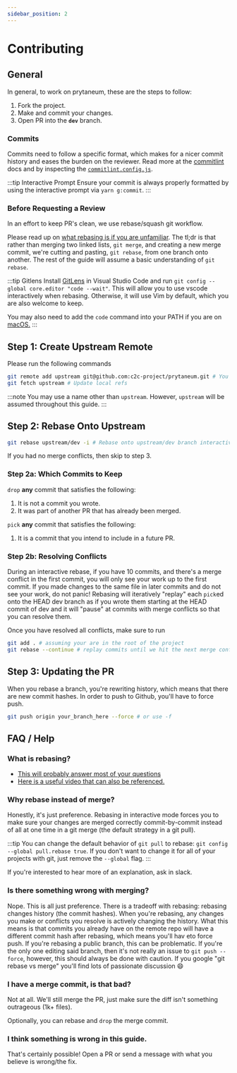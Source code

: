 ```yaml
---
sidebar_position: 2
---
```


# Contributing

## General

In general, to work on prytaneum, these are the steps to follow:

1. Fork the project.
2. Make and commit your changes.
3. Open PR into the **`dev`** branch.

### Commits

Commits need to follow a specific format, which makes for a nicer commit history and eases the burden on the reviewer. Read more at the [commitlint](https://www.conventionalcommits.org/en/v1.0.0/) docs and by inspecting the [`commitlint.config.js`](https://github.com/c2c-project/prytaneum/blob/dev/commitlint.config.js).

:::tip Interactive Prompt
Ensure your commit is always properly formatted by using the interactive prompt via `yarn g:commit`.
:::

### Before Requesting a Review

In an effort to keep PR's clean, we use rebase/squash git workflow.

Please read up on [what rebasing is if you are unfamiliar](https://www.atlassian.com/git/tutorials/rewriting-history/git-rebase). The tl;dr is that rather than merging two linked lists, `git merge`, and creating a new merge commit, we're cutting and pasting, `git rebase`, from one branch onto another. The rest of the guide will assume a basic understanding of `git rebase`.

:::tip Gitlens
Install [GitLens](https://marketplace.visualstudio.com/items?itemName=eamodio.gitlens) in Visual Studio Code and run `git config --global core.editor "code --wait"`. This will allow you to use vscode interactively when rebasing. Otherwise, it will use Vim by default, which you are also welcome to keep.

You may also need to add the `code` command into your PATH if you are on [macOS.](https://code.visualstudio.com/docs/setup/mac#_launching-from-the-command-line)
:::

## Step 1: Create Upstream Remote

Please run the following commands

```bash
git remote add upstream git@github.com:c2c-project/prytaneum.git # You may need to setup ssh keys
git fetch upstream # Update local refs
```

:::note
You may use a name other than `upstream`. However, `upstream` will be assumed throughout this guide.
:::

## Step 2: Rebase Onto Upstream

```bash
git rebase upstream/dev -i # Rebase onto upstream/dev branch interactively
```

If you had no merge conflicts, then skip to step 3.

### Step 2a: Which Commits to Keep

`drop` **any** commit that satisfies the following:

1. It is not a commit you wrote.
2. It was part of another PR that has already been merged.

`pick` **any** commit that satisfies the following:

1. It is a commit that you intend to include in a future PR.

### Step 2b: Resolving Conflicts

During an interactive rebase, if you have 10 commits, and there's a merge conflict in the first commit, you will only see your work up to the first commit. If you made changes to the same file in later commits and do not see your work, do not panic! Rebasing will iteratively "replay" each `pick`ed onto the HEAD dev branch as if you wrote them starting at the HEAD commit of dev and it will "pause" at commits with merge conflicts so that you can resolve them.

Once you have resolved all conflicts, make sure to run

```bash
git add . # assuming your are in the root of the project
git rebase --continue # replay commits until we hit the next merge conflict
```

## Step 3: Updating the PR

When you rebase a branch, you're rewriting history, which means that there are new commit hashes. In order to push to Github, you'll have to force push.

```bash
git push origin your_branch_here --force # or use -f
```

## FAQ / Help

### What is rebasing?

-   [This will probably answer most of your questions](https://www.atlassian.com/git/tutorials/rewriting-history/git-rebase)
-   [Here is a useful video that can also be referenced.](https://www.youtube.com/watch?v=f1wnYdLEpgI&list=PLZbjkP1oQ5zZG-7auCO54cNuHQ0_GBC7k&index=3)

### Why rebase instead of merge?

Honestly, it's just preference. Rebasing in interactive mode forces you to make sure your changes are merged correctly commit-by-commit instead of all at one time in a git merge (the default strategy in a git pull).

:::tip
You can change the default behavior of `git pull` to rebase: `git config --global pull.rebase true`. If you don't want to change it for all of your projects with git, just remove the `--global` flag.
:::

If you're interested to hear more of an explanation, ask in slack.

### Is there something wrong with merging?

Nope. This is all just preference. There is a tradeoff with rebasing: rebasing changes history (the commit hashes). When you're rebasing, any changes you make or conflicts you resolve is actively changing the history. What this means is that commits you already have on the remote repo will have a different commit hash after rebasing, which means you'll hav eto force push. If you're rebasing a public branch, this can be problematic. If you're the only one editing said branch, then it's not really an issue to `git push --force`, however, this should always be done with caution. If you google "git rebase vs merge" you'll find lots of passionate discussion 😄

### I have a merge commit, is that bad?

Not at all. We'll still merge the PR, just make sure the diff isn't something outrageous (1k+ files).

Optionally, you can rebase and `drop` the merge commit.

### I think something is wrong in this guide.

That's certainly possible! Open a PR or send a message with what you believe is wrong/the fix.
